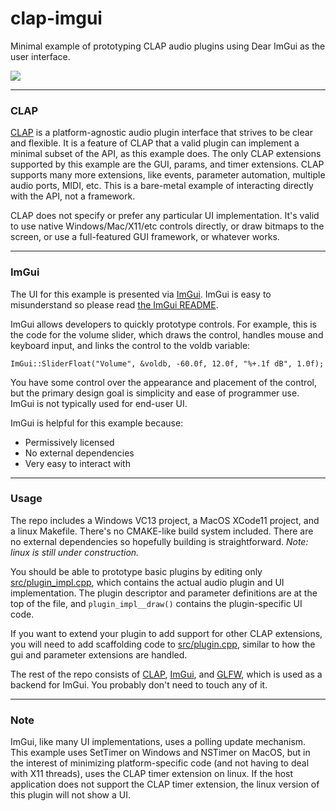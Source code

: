 # clap-imgui

Minimal example of prototyping CLAP audio plugins using Dear ImGui as the user interface.

![](https://github.com/schwaaa/clap-plugin/blob/main/clap_imgui_screencap.gif?raw=true)

---
### CLAP

[CLAP](https://github.com/free-audio/clap#readme) is a platform-agnostic audio plugin interface that strives to be clear and flexible. It is a feature of CLAP that a valid plugin can implement a minimal subset of the API, as this example does. The only CLAP extensions supported by this example are the GUI, params, and timer extensions. CLAP supports many more extensions, like events, parameter automation, multiple audio ports, MIDI, etc. This is a bare-metal example of interacting directly with the API, not a framework.

CLAP does not specify or prefer any particular UI implementation. It's valid to use native Windows/Mac/X11/etc controls directly, or draw bitmaps to the screen, or use a full-featured GUI framework, or whatever works.

---
### ImGui

The UI for this example is presented via [ImGui](https://github.com/ocornut/imgui). ImGui is easy to misunderstand so please read [the ImGui README](https://github.com/ocornut/imgui#readme).

ImGui allows developers to quickly prototype controls. For example, this is the code for the volume slider, which draws the control, handles mouse and keyboard input, and links the control to the voldb variable:

```ImGui::SliderFloat("Volume", &voldb, -60.0f, 12.0f, "%+.1f dB", 1.0f);```

You have some control over the appearance and placement of the control, but the primary design goal is simplicity and ease of programmer use. ImGui is not typically used for end-user UI.

ImGui is helpful for this example because:
- Permissively licensed
- No external dependencies
- Very easy to interact with

---
### Usage

The repo includes a Windows VC13 project, a MacOS XCode11 project, and a linux Makefile. There's no CMAKE-like build system included. There are no external dependencies so hopefully building is straightforward.  *Note: linux is still under construction.*

You should be able to prototype basic plugins by editing only [src/plugin_impl.cpp](https://github.com/schwaaa/clap-imgui/blob/main/src/plugin_impl.cpp), which contains the actual audio plugin and UI implementation. The plugin descriptor and parameter definitions are at the top of the file, and `plugin_impl__draw()` contains the plugin-specific UI code.

If you want to extend your plugin to add support for other CLAP extensions, you will need to add scaffolding code to  [src/plugin.cpp](https://github.com/schwaaa/clap-imgui/blob/main/src/plugin.cpp), similar to how the gui and parameter extensions are handled.

The rest of the repo consists of [CLAP](https://github.com/free-audio/clap), [ImGui](https://github.com/ocornut/imgui), and [GLFW](https://github.com/glfw/glfw), which is used as a backend for ImGui. You probably don't need to touch any of it.

---
### Note

ImGui, like many UI implementations, uses a polling update mechanism. This example uses SetTimer on Windows and NSTimer on MacOS, but in the interest of minimizing platform-specific code (and not having to deal with X11 threads), uses the CLAP timer extension on linux. If the host application does not support the CLAP timer extension, the linux version of this plugin will not show a UI.

